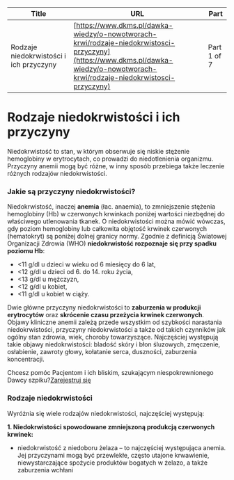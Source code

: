 | **Title**       | **URL**           | **Part**              |
|-----------------|-------------------|-----------------------|
| Rodzaje niedokrwistości i ich przyczyny         | [https://www.dkms.pl/dawka-wiedzy/o-nowotworach-krwi/rodzaje-niedokrwistosci-przyczyny](https://www.dkms.pl/dawka-wiedzy/o-nowotworach-krwi/rodzaje-niedokrwistosci-przyczyny)    | Part 1 of 7          |

# Rodzaje niedokrwistości i ich przyczyny

Niedokrwistość to stan, w którym obserwuje się niskie stężenie hemoglobiny w erytrocytach, co prowadzi do niedotlenienia organizmu. Przyczyny anemii mogą być różne, w inny sposób przebiega także leczenie różnych rodzajów niedokrwistości.


### Jakie są przyczyny niedokrwistości?


Niedokrwistość, inaczej **anemia** (łac. anaemia), to zmniejszenie stężenia hemoglobiny (Hb) w czerwonych krwinkach poniżej wartości niezbędnej do właściwego utlenowania tkanek. O niedokrwistości można mówić wówczas, gdy poziom hemoglobiny lub całkowita objętość krwinek czerwonych (hematokryt) są poniżej dolnej granicy normy. Zgodnie z definicją Światowej Organizacji Zdrowia (WHO) **niedokrwistość rozpoznaje się przy spadku poziomu Hb**:


* \<11 g/dl u dzieci w wieku od 6 miesięcy do 6 lat,
* \<12 g/dl u dzieci od 6\. do 14\. roku życia,
* \<13 g/dl u mężczyzn,
* \<12 g/dl u kobiet,
* \<11 g/dl u kobiet w ciąży.


Dwie główne przyczyny niedokrwistości to **zaburzenia w produkcji erytrocytów** oraz **skrócenie czasu przeżycia krwinek czerwonych**. Objawy kliniczne anemii zależą przede wszystkim od szybkości narastania niedokrwistości, przyczyny niedokrwistości a także od takich czynników jak ogólny stan zdrowia, wiek, choroby towarzyszące. Najczęściej występują takie objawy niedokrwistości: bladość skóry i błon śluzowych, zmęczenie, osłabienie, zawroty głowy, kołatanie serca, duszności, zaburzenia koncentracji.


Chcesz pomóc Pacjentom i ich bliskim, szukającym niespokrewnionego Dawcy szpiku?[Zarejestruj się](/zarejestruj-sie-teraz "Zarejestruj sie teraz")
### Rodzaje niedokrwistości


Wyróżnia się wiele rodzajów niedokrwistości, najczęściej występują:


**1\. Niedokrwistości spowodowane zmniejszoną produkcją czerwonych krwinek:**


* niedokrwistość z niedoboru żelaza – to najczęściej występująca anemia. Jej przyczynami mogą być przewlekłe, często utajone krwawienie, niewystarczające spożycie produktów bogatych w żelazo, a także zaburzenia wchłani